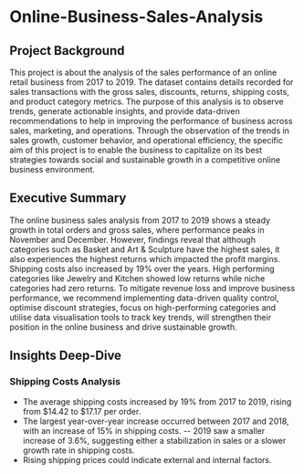 # Online-Business-Sales-Analysis

## Project Background
This project is about the analysis of the sales performance of an online retail business from 2017 to 2019. The dataset contains details recorded for sales transactions with the gross sales, discounts, returns, shipping costs, and product category metrics. The purpose of this analysis is to observe trends, generate actionable insights, and provide data-driven recommendations to help in improving the performance of business across sales, marketing, and operations. Through the observation of the trends in sales growth, customer behavior, and operational efficiency, the specific aim of this project is to enable the business to capitalize on its best strategies towards social and sustainable growth in a competitive online business environment.

## Executive Summary
The online business sales analysis from 2017 to 2019 shows a steady growth in total orders and gross sales, where performance peaks in November and December. However, findings reveal that although categories such as Basket and Art & Sculpture have the highest sales, it also experiences the highest returns which impacted the profit margins. Shipping costs also increased by 19% over the years. High performing categories like Jewelry and Kitchen showed low returns while niche categories had zero returns. To mitigate revenue loss and improve business performance, we recommend implementing data-driven quality control, optimise discount strategies, focus on high-performing categories and utilise data visualisation tools to track key trends, will strengthen their position in the online business and drive sustainable growth.

## Insights Deep-Dive

### Shipping Costs Analysis
- The average shipping costs increased by 19% from 2017 to 2019, rising from $14.42 to $17.17 per order.
- The largest year-over-year increase occurred between 2017 and 2018, with an increase of 15% in shipping costs.
-- 2019 saw a smaller increase of 3.6%, suggesting either a stabilization in sales or a slower growth rate in shipping costs.
- Rising shipping prices could indicate external and internal factors.
